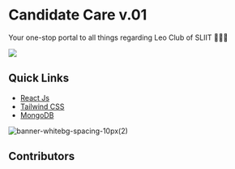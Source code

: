 # Candidate Care v.01

Your one-stop portal to all things regarding Leo Club of SLIIT 🦁💖🔥


  <img src="https://contrib.rocks/image?repo=sliitleo/ExCo22.23" />
</a>

## Quick Links

- [React Js](#tech-stack)
- [Tailwind CSS](#how-to-contribute)
- [MongoDB](#i-really-want-to-contribute-but-where-do-i-start)

![banner-whitebg-spacing-10px(2)](https://cdn.discordapp.com/attachments/938131839661539339/984930372531925102/Candidate.png)

## Contributors

<a href="https://github.com/sliitleo/ExCo22.23/graphs/contributors">



